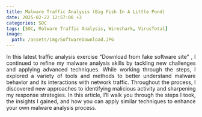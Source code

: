 ```yaml
---
title: Malware Traffic Analysis (Big Fish In A Little Pond)
date: 2025-02-22 12:57:00 +3
categories: SOC
tags: [SOC, Malware Traffic Analysis, Wireshark, VirusTotal]
image: 
  path: /assets/img/SoftwareDownload.JPG
---
```


<p style="text-align: justify;">
In this latest traffic analysis exercise "Download from fake software site" , I continued to refine my malware analysis skills by tackling new challenges and applying advanced techniques. While working through the steps, I explored a variety of tools and methods to better understand malware behavior and its interactions with network traffic. Throughout the process, I discovered new approaches to identifying malicious activity and sharpening my response strategies. In this article, I’ll walk you through the steps I took, the insights I gained, and how you can apply similar techniques to enhance your own malware analysis process.
<p style="text-align: justify;">
